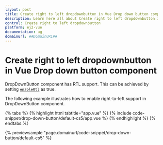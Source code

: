 ```yaml
---
layout: post
title: Create right to left dropdownbutton in Vue Drop down button component | Syncfusion
description: Learn here all about Create right to left dropdownbutton in Syncfusion Vue Drop down button component of Syncfusion Essential JS 2 and more.
control: Create right to left dropdownbutton 
platform: ej2-vue
documentation: ug
domainurl: ##DomainURL##
---
```


# Create right to left dropdownbutton in Vue Drop down button component

DropDownButton component has RTL support. This can be achieved by setting [`enableRtl`](https://ej2.syncfusion.com/vue/documentation/api/drop-down-button/#enablertl) as true.

The following example illustrates how to enable right-to-left support in DropDownButton component.

{% tabs %}
{% highlight html tabtitle="app.vue" %}
{% include code-snippet/drop-down-button/default-cs5/app.vue %}
{% endhighlight %}
{% endtabs %}
        
{% previewsample "page.domainurl/code-snippet/drop-down-button/default-cs5" %}